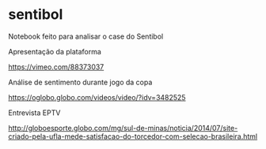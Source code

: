 # sentibol
Notebook feito para analisar o case do Sentibol

Apresentação da plataforma

https://vimeo.com/88373037

Análise de sentimento durante jogo da copa

https://oglobo.globo.com/videos/video/?idv=3482525

Entrevista EPTV

http://globoesporte.globo.com/mg/sul-de-minas/noticia/2014/07/site-criado-pela-ufla-mede-satisfacao-do-torcedor-com-selecao-brasileira.html

